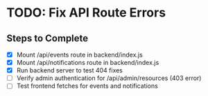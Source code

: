 # TODO: Fix API Route Errors

## Steps to Complete
- [x] Mount /api/events route in backend/index.js
- [x] Mount /api/notifications route in backend/index.js
- [x] Run backend server to test 404 fixes
- [ ] Verify admin authentication for /api/admin/resources (403 error)
- [ ] Test frontend fetches for events and notifications
